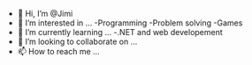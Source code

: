 - 👋 Hi, I’m @Jimi
- 👀 I’m interested in ...
  -Programming
  -Problem solving
  -Games
- 🌱 I’m currently learning ...
  -.NET and web developement
- 💞️ I’m looking to collaborate on ...
- 📫 How to reach me ...

<!---
Musketi/Musketi is a ✨ special ✨ repository because its `README.md` (this file) appears on your GitHub profile.
You can click the Preview link to take a look at your changes.
--->
